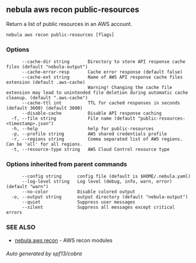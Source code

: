 ## nebula aws recon public-resources

Return a list of public resources in an AWS account.

```
nebula aws recon public-resources [flags]
```

### Options

```
      --cache-dir string       Directory to store API response cache files (default "nebula-output")
      --cache-error-resp       Cache error response (default false)
      --cache-ext string       Name of AWS API response cache files extension (default .aws-cache)
                               Warning! Changing the cache file extension may lead to unintended file deletion during automatic cache cleanup. (default ".aws-cache")
      --cache-ttl int          TTL for cached responses in seconds (default 3600) (default 3600)
      --disable-cache          Disable API response caching
  -f, --file string            File name (default "public-resources-<timestamp>.json")
  -h, --help                   help for public-resources
  -p, --profile string         AWS shared credentials profile
  -r, --regions string         Comma separated list of AWS regions. Can be 'all' for all regions.
  -t, --resource-type string   AWS Cloud Control resource type
```

### Options inherited from parent commands

```
      --config string      config file (default is $HOME/.nebula.yaml)
      --log-level string   Log level (debug, info, warn, error) (default "warn")
      --no-color           Disable colored output
  -o, --output string      output directory (default "nebula-output")
      --quiet              Suppress user messages
      --silent             Suppress all messages except critical errors
```

### SEE ALSO

* [nebula aws recon](nebula_aws_recon.md)	 - AWS recon modules

###### Auto generated by spf13/cobra

